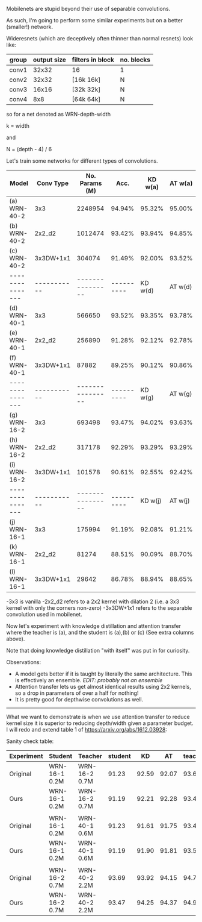 Mobilenets are stupid beyond their use of separable convolutions.

As such, I'm going to perform some similar experiments but on a better (smaller!) network.

Wideresnets (which are deceptively often thinner than normal resnets) look like:

| group | output size | filters in block  | no. blocks |
|-------|-------------|-------------------|------------| 
| conv1 | 32x32       | 16                |  1         |
| conv2 | 32x32       |[16k 16k]          |  N         |
| conv3 | 16x16       |[32k 32k]          |  N         |
| conv4 | 8x8         |[64k 64k]          |  N         |

so for a net denoted as WRN-depth-width

k = width

and 

N = (depth - 4) / 6

Let's train some networks for different types of convolutions.

| Model         | Conv Type | No. Params (M) | Acc.     | KD w(a) | AT w(a) |
|---------------|-----------|----------------|----------|---------|---------|
|(a) WRN-40-2   | 3x3       | 2248954        | 94.94%   | 95.32%  | 95.00%  |
|(b) WRN-40-2   | 2x2_d2    | 1012474        | 93.42%   | 93.94%  | 94.85%  |
|(c) WRN-40-2   | 3x3DW+1x1 | 304074         | 91.49%   | 92.00%  | 93.52%  |
|---------------|-----------|----------------|----------| KD w(d) | AT w(d) |
|(d) WRN-40-1   | 3x3       | 566650         | 93.52%   | 93.35%  | 93.78%  |
|(e) WRN-40-1   | 2x2_d2    | 256890         | 91.28%   | 92.12%  | 92.78%  |
|(f) WRN-40-1   | 3x3DW+1x1 | 87882          | 89.25%   | 90.12%  | 90.86%  |
|---------------|-----------|----------------|----------| KD w(g) | AT w(g) |
|(g) WRN-16-2   | 3x3       | 693498         | 93.47%   | 94.02%  | 93.63%  |
|(h) WRN-16-2   | 2x2_d2    | 317178         | 92.29%   | 93.29%  | 93.29%  |
|(i) WRN-16-2   | 3x3DW+1x1 | 101578         | 90.61%   | 92.55%  | 92.42%  |
|---------------|-----------|----------------|----------| KD w(j) | AT w(j) |
|(j) WRN-16-1   | 3x3       | 175994         | 91.19%   | 92.08%  | 91.21%  |
|(k) WRN-16-1   | 2x2_d2    | 81274          | 88.51%   | 90.09%  | 88.70%  |
|(l) WRN-16-1   | 3x3DW+1x1 | 29642          | 86.78%   | 88.94%  | 88.65%  |



-3x3 is vanilla
-2x2_d2 refers to a 2x2 kernel with dilation 2 (i.e. a 3x3 kernel with only the corners non-zero)
-3x3DW+1x1 refers to the separable convolution used in mobilenet.

Now let's experiment with knowledge distillation and attention transfer where the teacher is (a), and the student is (a),(b) or (c) (See extra columns above).

Note that doing knowledge distillation "with itself" was put in for curiosity.

Observations:
- A model gets better if it is taught by literally the same architecture. This is effectively an ensemble. *EDIT: probably not an ensemble*
- Attention transfer lets us get almost identical results using 2x2 kernels, so a drop in parameters of over a half for nothing!
- It is pretty good for depthwise convolutions as well.

--------------------

What we want to demonstrate is when we use attention transfer to reduce kernel size it is superior to reducing depth/width given a parameter budget.
I will redo and extend table 1 of https://arxiv.org/abs/1612.03928:


Sanity check table:


| Experiment | Student       | Teacher        | student | KD     | AT     | teacher  |
|------------|---------------|----------------|---------|--------|--------|----------|
| Original   | WRN-16-1 0.2M | WRN-16-2 0.7M  | 91.23   | 92.59  | 92.07  | 93.69    | 
| Ours       | WRN-16-1 0.2M | WRN-16-2 0.7M  | 91.19   | 92.21  | 92.28  | 93.47    | 
|            |               |                |         |        |        |          |     
| Original   | WRN-16-1 0.2M | WRN-40-1 0.6M  | 91.23   | 91.61  | 91.75  | 93.42    | 
| Ours       | WRN-16-1 0.2M | WRN-40-1 0.6M  | 91.19   | 91.90  | 91.81  | 93.52    | 
|            |               |                |         |        |        |          |     
| Original   | WRN-16-2 0.7M | WRN-40-2 2.2M  | 93.69   | 93.92  | 94.15  | 94.77    |
| Ours       | WRN-16-2 0.7M | WRN-40-2 2.2M  | 93.47   | 94.25  | 94.37  | 94.94    |



    
